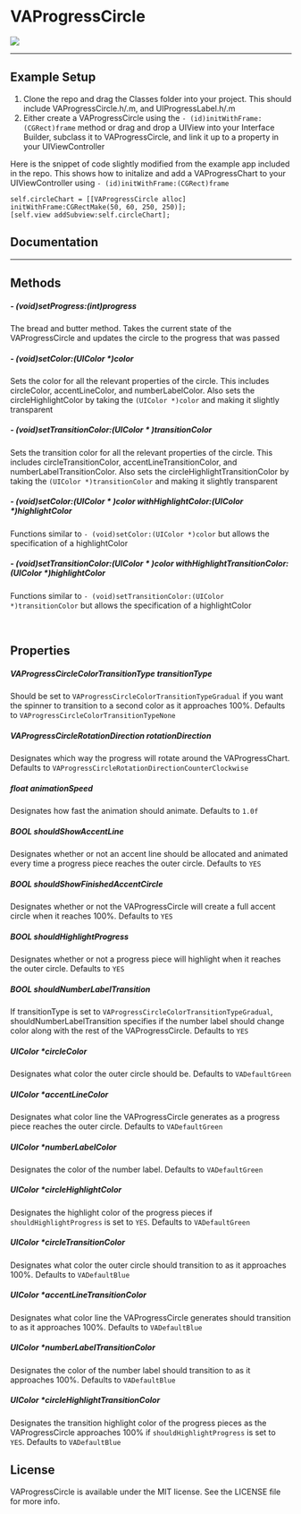 # VAProgressCircle

![](https://github.com/MitchellMalleo/VAProgressCircle/blob/master/vaProgressCircle.gif)

---

## Example Setup

1. Clone the repo and drag the Classes folder into your project. This should include VAProgressCircle.h/.m, and UIProgressLabel.h/.m
2. Either create a VAProgressCircle using the `- (id)initWithFrame:(CGRect)frame` method or drag and drop a UIView into your Interface Builder, subclass it to VAProgressCircle, and link it up to a property in your UIViewController

Here is the snippet of code slightly modified from the example app included in the repo. This shows how to initalize and add a VAProgressChart to your UIViewController using `- (id)initWithFrame:(CGRect)frame`

	self.circleChart = [[VAProgressCircle alloc] initWithFrame:CGRectMake(50, 60, 250, 250)];
	[self.view addSubview:self.circleChart];


## Documentation
___

## Methods

##### - (void)setProgress:(int)progress <br/>
The bread and butter method. Takes the current state of the VAProgressCircle and updates the circle to the progress that was passed

##### - (void)setColor:(UIColor *)color <br/>
Sets the color for all the relevant properties of the circle. This includes circleColor, accentLineColor, and numberLabelColor. Also sets the circleHighlightColor by taking the `(UIColor *)color` and making it slightly transparent

##### - (void)setTransitionColor:(UIColor * )transitionColor <br/>
Sets the transition color for all the relevant properties of the circle. This includes circleTransitionColor, accentLineTransitionColor, and numberLabelTransitionColor. Also sets the circleHighlightTransitionColor by taking the `(UIColor *)transitionColor` and making it slightly transparent

##### - (void)setColor:(UIColor * )color withHighlightColor:(UIColor *)highlightColor <br/>
Functions similar to `- (void)setColor:(UIColor *)color` but allows the specification of a highlightColor

##### - (void)setTransitionColor:(UIColor * )color withHighlightTransitionColor:(UIColor *)highlightColor <br/>
Functions similar to `- (void)setTransitionColor:(UIColor *)transitionColor` but allows the specification of a highlightColor

<br/>

## Properties

##### VAProgressCircleColorTransitionType transitionType <br/>
Should be set to `VAProgressCircleColorTransitionTypeGradual` if you want the spinner to transition to a second color as it approaches 100%. Defaults to `VAProgressCircleColorTransitionTypeNone`

##### VAProgressCircleRotationDirection rotationDirection <br/>
Designates which way the progress will rotate around the VAProgressChart. Defaults to `VAProgressCircleRotationDirectionCounterClockwise`

##### float animationSpeed <br/>
Designates how fast the animation should animate. Defaults to `1.0f`

##### BOOL shouldShowAccentLine <br/>
Designates whether or not an accent line should be allocated and animated every time a progress piece reaches the outer circle. Defaults to `YES`

##### BOOL shouldShowFinishedAccentCircle <br/>
Designates whether or not the VAProgressCircle will create a full accent circle when it reaches 100%. Defaults to `YES`

##### BOOL shouldHighlightProgress <br/>
Designates whether or not a progress piece will highlight when it reaches the outer circle. Defaults to `YES`

##### BOOL shouldNumberLabelTransition <br/>
If transitionType is set to `VAProgressCircleColorTransitionTypeGradual`, shouldNumberLabelTransition specifies if the number label should change color along with the rest of the VAProgressCircle. Defaults to `YES` 

##### UIColor *circleColor <br/>
Designates what color the outer circle should be. Defaults to `VADefaultGreen`

##### UIColor *accentLineColor <br/>
Designates what color line the VAProgressCircle generates as a progress piece reaches the outer circle. Defaults to `VADefaultGreen`

##### UIColor *numberLabelColor <br/>
Designates the color of the number label. Defaults to `VADefaultGreen`

##### UIColor *circleHighlightColor <br/>
Designates the highlight color of the progress pieces if `shouldHighlightProgress` is set to `YES`. Defaults to `VADefaultGreen`

##### UIColor *circleTransitionColor <br/>
Designates what color the outer circle should transition to as it approaches 100%. Defaults to `VADefaultBlue`

##### UIColor *accentLineTransitionColor <br/>
Designates what color line the VAProgressCircle generates should transition to as it approaches 100%. Defaults to `VADefaultBlue`

##### UIColor *numberLabelTransitionColor <br/>
Designates the color of the number label should transition to as it approaches 100%. Defaults to `VADefaultBlue`

##### UIColor *circleHighlightTransitionColor <br/>
Designates the transition highlight color of the progress pieces as the VAProgressCircle approaches 100% if `shouldHighlightProgress` is set to `YES`. Defaults to `VADefaultBlue`


## License

VAProgressCircle is available under the MIT license. See the LICENSE file for more info.